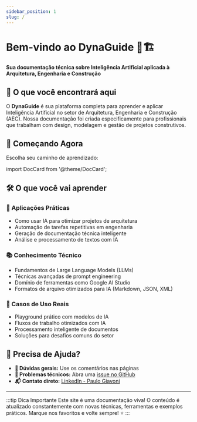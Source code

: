 ```yaml
---
sidebar_position: 1
slug: /
---
```


# Bem-vindo ao DynaGuide 🤖🏗️

**Sua documentação técnica sobre Inteligência Artificial aplicada à Arquitetura, Engenharia e Construção**

## 🎯 O que você encontrará aqui

O **DynaGuide** é sua plataforma completa para aprender e aplicar Inteligência Artificial no setor de Arquitetura, Engenharia e Construção (AEC). Nossa documentação foi criada especificamente para profissionais que trabalham com design, modelagem e gestão de projetos construtivos.

## 🚀 Começando Agora

Escolha seu caminho de aprendizado:

import DocCard from '@theme/DocCard';

<div className="row">
  <div className="col col--6">
    <DocCard item={{
      type: 'category',
      label: 'Fundamentos de IA',
      href: '/category/fundamentos-de-ia',
      description: '3 items'
    }} />
  </div>
  <div className="col col--6">
    <DocCard item={{
      type: 'category',
      label: 'Engenharia de Prompt',
      href: '/category/engenharia-de-prompt',
      description: '5 items'
    }} />
  </div>
  <div className="col col--6">
    <DocCard item={{
      type: 'category',
      label: 'Ferramentas para Aprendizagem de IA',
      href: '/category/ferramentas-para-aprendizagem-de-ia',
      description: '5 items'
    }} />
  </div>
  <div className="col col--6">
    <DocCard item={{
      type: 'category',
      label: 'Analise de Texto com IA',
      href: '/category/analise-de-texto-com-ia',
      description: '3 items'
    }} />
  </div>
  <div className="col col--6">
    <DocCard item={{
      type: 'category',
      label: 'Lab - Ferramentas BIM',
      href: '/category/lab',
      description: 'Tutoriais práticos BIM'
    }} />
  </div>
</div>

## 🛠️ O que você vai aprender

### 🔧 Aplicações Práticas
- Como usar IA para otimizar projetos de arquitetura
- Automação de tarefas repetitivas em engenharia
- Geração de documentação técnica inteligente
- Análise e processamento de textos com IA

### 📚 Conhecimento Técnico
- Fundamentos de Large Language Models (LLMs)
- Técnicas avançadas de prompt engineering
- Domínio de ferramentas como Google AI Studio
- Formatos de arquivo otimizados para IA (Markdown, JSON, XML)

### 🎯 Casos de Uso Reais
- Playground prático com modelos de IA
- Fluxos de trabalho otimizados com IA
- Processamento inteligente de documentos
- Soluções para desafios comuns do setor

## 📧 Precisa de Ajuda?

- **💬 Dúvidas gerais:** Use os comentários nas páginas
- **🐛 Problemas técnicos:** Abra uma [issue no GitHub](https://github.com/DynaTools/dynaguide/issues)
- **📬 Contato direto:** [LinkedIn - Paulo Giavoni](https://it.linkedin.com/in/paulogiavoni)

---

:::tip Dica Importante
Este site é uma documentação viva! O conteúdo é atualizado constantemente com novas técnicas, ferramentas e exemplos práticos. Marque nos favoritos e volte sempre! ⭐
:::
